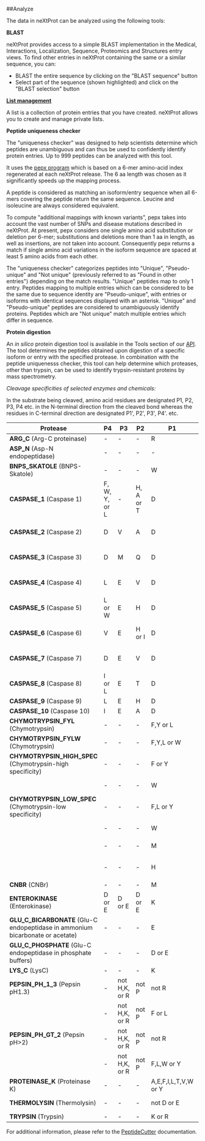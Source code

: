 ##Analyze

The data in neXtProt can be analyzed using the following tools:

**BLAST** 

neXtProt provides access to a simple BLAST implementation in the Medical, Interactions, Localization, Sequence, Proteomics and Structures entry views. To find other entries in neXtProt containing the same or a similar sequence, you can:

* BLAST the entire sequence by clicking on the "BLAST sequence" button
* Select part of the sequence (shown highlighted) and click on the "BLAST selection" button 

**[List management](/help/protein-lists)**

A list is a collection of protein entries that you have created. neXtProt allows you to create and manage private lists.

**Peptide uniqueness checker**

The "uniqueness checker" was designed to help scientists determine which peptides are unambiguous and can thus be used to confidently identify protein entries. Up to 999 peptides can be analyzed with this tool.

It uses the [pepx program](https://github.com/calipho-sib/pepx) which is based on a 6-mer amino-acid index regenerated at each neXtProt release. The 6 aa length was chosen as it significantly speeds up the mapping process.

A peptide is considered as matching an isoform/entry sequence when all 6-mers covering the peptide return the same sequence. Leucine and isoleucine are always considered equivalent.

To compute "additional mappings with known variants", pepx takes into account the vast number of SNPs and disease mutations described in neXtProt.  At present, pepx considers one single amino acid substitution or deletion per 6-mer; substitutions and deletions more than 1 aa in length, as well as insertions, are not taken into account. Consequently pepx returns a match if single amino acid variations in the isoform sequence are spaced at least 5 amino acids from each other.

The "uniqueness checker" categorizes peptides into "Unique", "Pseudo-unique" and "Not unique" (previously referred to as "Found in other entries") depending on the match results. "Unique" peptides map to only 1 entry. Peptides mapping to multiple entries which can be considered to be the same due to sequence identity are "Pseudo-unique", with entries or isoforms with identical sequences displayed with an asterisk. "Unique" and "Pseudo-unique" peptides are considered to unambiguously identify proteins. Peptides which are "Not unique" match multiple entries which differ in sequence.

**Protein digestion**

An _in silico_ protein digestion tool is available in the Tools section of our [API](https://api.nextprot.org/). The tool determines the peptides obtained upon digestion of a specific isoform or entry with the specified protease. In combination with the peptide uniquenesss checker, this tool can help determine which proteases, other than trypsin, can be used to identify trypsin-resistant proteins by mass spectrometry.

_Cleavage specificities of selected enzymes and chemicals:_

In the substrate being cleaved, amino acid residues are designated P1, P2, P3, P4 etc. in the N-terminal direction from the cleaved bond whereas the residues in C-terminal direction are designated P1', P2', P3', P4'. etc.

Protease | P4 | P3 | P2 | P1 | P1' | P2' 
---------|----|----|----|----|-----|-----
**ARG_C** (Arg-C proteinase) |-|-|-|R|-|-
**ASP_N** (Asp-N endopeptidase) |-|-|-|-|D|-
**BNPS_SKATOLE** (BNPS-Skatole) |-|-|-|W|-|- 
**CASPASE_1** (Caspase 1) |F, W, Y, or L|-|H, A or T|D|not P, E, D, Q, K or R|- 
**CASPASE_2** (Caspase 2) |D|V|A|D|not P, E, D, Q, K or R|-	
**CASPASE_3** (Caspase 3) |D|M|Q|D|not P, E, D, Q, K or R|-	
**CASPASE_4** (Caspase 4) |L|E|V|D|not P, E, D, Q, K or R|-
**CASPASE_5** (Caspase 5) |L or W|E|H|D|-|- 
**CASPASE_6** (Caspase 6) |V|E|H or I|D|not P, E, D, Q, K or R|-	
**CASPASE_7** (Caspase 7) |D|E|V|D|not P, E, D, Q, K or R|-
**CASPASE_8** (Caspase 8) |I or L|E|T|D|not P, E, D, Q, K or R|-
**CASPASE_9** (Caspase 9) |L|E|H|D|-|-	
**CASPASE_10** (Caspase 10)	|I|E|A|D|-|-
**CHYMOTRYPSIN_FYL** (Chymotrypsin) |-|-|-|F,Y or L|not P|-
**CHYMOTRYPSIN_FYLW** (Chymotrypsin) |-|-|-|F,Y,L or W|not P|-
**CHYMOTRYPSIN_HIGH_SPEC** (Chymotrypsin-high specificity) |-|-|-|F or Y|not P|-
&nbsp;|-|-|-|W|not M or P|-
**CHYMOTRYPSIN_LOW_SPEC** (Chymotrypsin-low specificity) |-|-|-|F,L or Y|not P|-
&nbsp;|-|-|-|W|not M or P|-
&nbsp;|-|-|-|M|not P or Y|-
&nbsp;|-|-|-|H|not D,M,P or W|-
**CNBR** (CNBr) |-|-|-|M|-|-
**ENTEROKINASE** (Enterokinase) |D or E|D or E|D or E|K|-|-
**GLU_C_BICARBONATE** (Glu-C endopeptidase in ammonium bicarbonate or acetate) |-|-|-|E|not P or E|-
**GLU_C_PHOSPHATE** (Glu-C endopeptidase in phosphate buffers) |-|-|-|D or E|not P or E|-
**LYS_C** (LysC) |-|-|-|K|-|-
**PEPSIN_PH_1_3** (Pepsin pH1.3) |-|not H,K, or R|not P|not R|F or L|not P
&nbsp;|-|not H,K, or R|not P|F or L|-|not P
**PEPSIN_PH_GT_2** (Pepsin pH>2) |-|not H,K, or R|not P|not R|F,L,W or Y|not P
&nbsp;|-|not H,K, or R|not P|F,L,W or Y|-|not P
**PROTEINASE_K** (Proteinase K) |-|-|-|A,E,F,I,L,T,V,W or Y|-|-
**THERMOLYSIN** (Thermolysin) |-|-|-|not D or E|A,F,I,L,M or V|-
**TRYPSIN** (Trypsin) |-|-|-|K or R|not P|-

For additional information, please refer to the [PeptideCutter](https://web.expasy.org/peptide_cutter/peptidecutter_enzymes.html) documentation.
